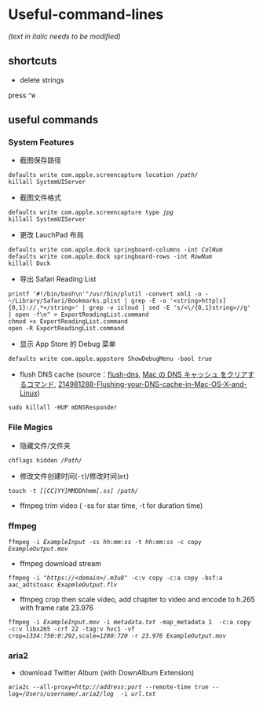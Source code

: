 # Useful-command-lines

<em>(text in italic needs to be modified)</em>

## shortcuts

* delete strings

press `^W`

## useful commands

### System Features
	
* 截图保存路径

<pre><code>defaults write com.apple.screencapture location <em>/path/</em>
killall SystemUIServer</code></pre>

* 截图文件格式

<pre><code>defaults write com.apple.screencapture type <em>jpg</em>
killall SystemUIServer</code></pre>

* 更改 LauchPad 布局

<pre><code>defaults write com.apple.dock springboard-columns -int <em>ColNum</em>
defaults write com.apple.dock springboard-rows -int <em>RowNum</em>
killall Dock</code></pre>

* 导出 Safari Reading List

<pre><code>printf '#!/bin/bash\n'"/usr/bin/plutil -convert xml1 -o - ~/Library/Safari/Bookmarks.plist | grep -E -o '&lt;string&gt;http[s]{0,1}://.*&lt;/string&gt;' | grep -v icloud | sed -E 's/&lt;\/{0,1}string&gt;//g' | open -f\n" > ExportReadingList.command 
chmod +x ExportReadingList.command 
open -R ExportReadingList.command
</code></pre>

* 显示 App Store 的 Debug 菜单

<pre><code>defaults write com.apple.appstore ShowDebugMenu -bool <em>true</em> </code></pre>


* flush DNS cache (source：[flush-dns](https://kinsta.com/jp/knowledgebase/flush-dns/), [Mac の DNS キャッシュ をクリアするコマンド](https://blog.77jp.net/command-to-clear-dns-cache-on-mac), [214981288-Flushing-your-DNS-cache-in-Mac-OS-X-and-Linux](https://help.dreamhost.com/hc/en-us/articles/214981288-Flushing-your-DNS-cache-in-Mac-OS-X-and-Linux))

<pre><code>sudo killall -HUP mDNSResponder</code></pre>

### File Magics

* 隐藏文件/文件夹

<pre><code>chflags hidden <em>/Path/</em></code></pre>

* 修改文件创建时间(`-t`)/修改时间(`mt`)

<pre><code>touch -t <em>[[CC]YY]MMDDhhmm[.ss]</em> <em>/path/</em></code></pre>

* ffmpeg trim video	( -ss for star time, -t for duration time)

### ffmpeg

<pre><code>ffmpeg -i <em>ExampleInput</em> -ss <em>hh:mm:ss</em> -t <em>hh:mm:ss</em> -c copy <em>ExampleOutput.mov</em></code></pre>

* ffmpeg download stream

<pre><code>ffmpeg -i "<em>https://&lt;domain&gt;/.m3u8</em>" -c:v copy -c:a copy -bsf:a aac_adtstoasc <em>ExapmleOutput.flv</em></code></pre>

* ffmpeg crop then scale video, add chapter to video and encode to h.265 with frame rate 23.976

<pre><code>ffmpeg -i <em>ExampleInput.mov</em> -i <em>metadata.txt</em> -map_metadata 1  -c:a copy -c:v libx265 -crf 22 -tag:v hvc1 -vf crop=<em>1334:750:0:292</em>,scale=<em>1280:720</em> -r <em>23.976</em> <em>ExampleOutput.mov</em></code></pre>

### aria2

* download Twitter Album (with DownAlbum Extension)

<pre><code>aria2c --all-proxy=<em>http://address:port</em> --remote-time true --log=<em>/Users/username/.aria2/log</em>  -i <em>url.txt</em></code></pre>
	

